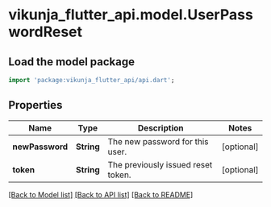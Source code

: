 # vikunja_flutter_api.model.UserPasswordReset

## Load the model package
```dart
import 'package:vikunja_flutter_api/api.dart';
```

## Properties
Name | Type | Description | Notes
------------ | ------------- | ------------- | -------------
**newPassword** | **String** | The new password for this user. | [optional] 
**token** | **String** | The previously issued reset token. | [optional] 

[[Back to Model list]](../README.md#documentation-for-models) [[Back to API list]](../README.md#documentation-for-api-endpoints) [[Back to README]](../README.md)


